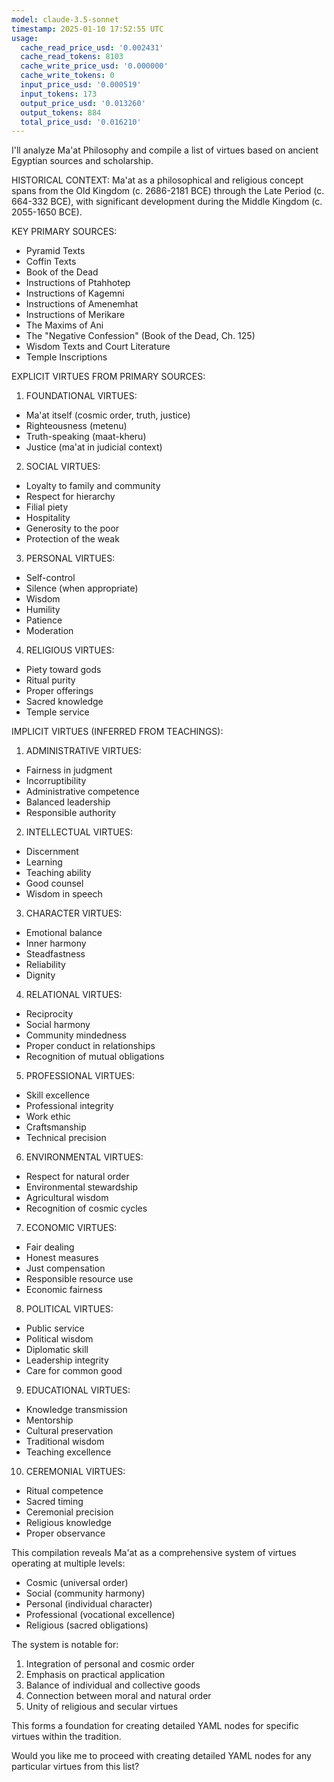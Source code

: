 ```yaml
---
model: claude-3.5-sonnet
timestamp: 2025-01-10 17:52:55 UTC
usage:
  cache_read_price_usd: '0.002431'
  cache_read_tokens: 8103
  cache_write_price_usd: '0.000000'
  cache_write_tokens: 0
  input_price_usd: '0.000519'
  input_tokens: 173
  output_price_usd: '0.013260'
  output_tokens: 884
  total_price_usd: '0.016210'
---
```


I'll analyze Ma'at Philosophy and compile a list of virtues based on ancient Egyptian sources and scholarship.

HISTORICAL CONTEXT:
Ma'at as a philosophical and religious concept spans from the Old Kingdom (c. 2686-2181 BCE) through the Late Period (c. 664-332 BCE), with significant development during the Middle Kingdom (c. 2055-1650 BCE).

KEY PRIMARY SOURCES:
- Pyramid Texts
- Coffin Texts
- Book of the Dead
- Instructions of Ptahhotep
- Instructions of Kagemni
- Instructions of Amenemhat
- Instructions of Merikare
- The Maxims of Ani
- The "Negative Confession" (Book of the Dead, Ch. 125)
- Wisdom Texts and Court Literature
- Temple Inscriptions

EXPLICIT VIRTUES FROM PRIMARY SOURCES:

1. FOUNDATIONAL VIRTUES:
- Ma'at itself (cosmic order, truth, justice)
- Righteousness (metenu)
- Truth-speaking (maat-kheru)
- Justice (ma'at in judicial context)

2. SOCIAL VIRTUES:
- Loyalty to family and community
- Respect for hierarchy
- Filial piety
- Hospitality
- Generosity to the poor
- Protection of the weak

3. PERSONAL VIRTUES:
- Self-control
- Silence (when appropriate)
- Wisdom
- Humility
- Patience
- Moderation

4. RELIGIOUS VIRTUES:
- Piety toward gods
- Ritual purity
- Proper offerings
- Sacred knowledge
- Temple service

IMPLICIT VIRTUES (INFERRED FROM TEACHINGS):

1. ADMINISTRATIVE VIRTUES:
- Fairness in judgment
- Incorruptibility
- Administrative competence
- Balanced leadership
- Responsible authority

2. INTELLECTUAL VIRTUES:
- Discernment
- Learning
- Teaching ability
- Good counsel
- Wisdom in speech

3. CHARACTER VIRTUES:
- Emotional balance
- Inner harmony
- Steadfastness
- Reliability
- Dignity

4. RELATIONAL VIRTUES:
- Reciprocity
- Social harmony
- Community mindedness
- Proper conduct in relationships
- Recognition of mutual obligations

5. PROFESSIONAL VIRTUES:
- Skill excellence
- Professional integrity
- Work ethic
- Craftsmanship
- Technical precision

6. ENVIRONMENTAL VIRTUES:
- Respect for natural order
- Environmental stewardship
- Agricultural wisdom
- Recognition of cosmic cycles

7. ECONOMIC VIRTUES:
- Fair dealing
- Honest measures
- Just compensation
- Responsible resource use
- Economic fairness

8. POLITICAL VIRTUES:
- Public service
- Political wisdom
- Diplomatic skill
- Leadership integrity
- Care for common good

9. EDUCATIONAL VIRTUES:
- Knowledge transmission
- Mentorship
- Cultural preservation
- Traditional wisdom
- Teaching excellence

10. CEREMONIAL VIRTUES:
- Ritual competence
- Sacred timing
- Ceremonial precision
- Religious knowledge
- Proper observance

This compilation reveals Ma'at as a comprehensive system of virtues operating at multiple levels:
- Cosmic (universal order)
- Social (community harmony)
- Personal (individual character)
- Professional (vocational excellence)
- Religious (sacred obligations)

The system is notable for:
1. Integration of personal and cosmic order
2. Emphasis on practical application
3. Balance of individual and collective goods
4. Connection between moral and natural order
5. Unity of religious and secular virtues

This forms a foundation for creating detailed YAML nodes for specific virtues within the tradition.

Would you like me to proceed with creating detailed YAML nodes for any particular virtues from this list?